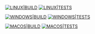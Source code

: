 [![LINUX|BUILD](https://github.com/Zolstoy/hyperblock/actions/workflows/linux_build.yml/badge.svg)](https://github.com/Zolstoy/hyperblock/actions/workflows/linux_build.yml)
[![LINUX|TESTS](https://github.com/Zolstoy/hyperblock/actions/workflows/linux_test.yml/badge.svg)](https://github.com/Zolstoy/hyperblock/actions/workflows/linux_test.yml)

[![WINDOWS|BUILD](https://github.com/Zolstoy/hyperblock/actions/workflows/windows_build.yml/badge.svg)](https://github.com/Zolstoy/hyperblock/actions/workflows/windows_build.yml)
[![WINDOWS|TESTS](https://github.com/Zolstoy/hyperblock/actions/workflows/windows_test.yml/badge.svg)](https://github.com/Zolstoy/hyperblock/actions/workflows/windows_test.yml)

[![MACOS|BUILD](https://github.com/Zolstoy/hyperblock/actions/workflows/macos_build.yml/badge.svg)](https://github.com/Zolstoy/hyperblock/actions/workflows/macos_build.yml)
[![MACOS|TESTS](https://github.com/Zolstoy/hyperblock/actions/workflows/macos_test.yml/badge.svg)](https://github.com/Zolstoy/hyperblock/actions/workflows/macos_test.yml)

